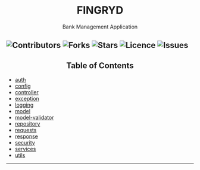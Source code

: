 <h1 align="center">FINGRYD</h1>

<p align="center">
  Bank Management Application
</p>


![Contributors](https://img.shields.io/github/contributors/Isreal-ogbu/fingryd?style=plastic)
![Forks](https://img.shields.io/github/forks/Isreal-ogbu/fingryd)
![Stars](https://img.shields.io/github/stars/Isreal-ogbu/fingryd)
![Licence](https://img.shields.io/github/license/Isreal-ogbu/fingryd)
![Issues](https://img.shields.io/github/issues/Isreal-ogbu/fingryd)
---
<h2 align="center">Table of Contents</h2>

- [auth](#auth)
- [config](#config)
- [controller](#controller)
- [exception](#exception)
- [logging](#logging)
- [model](#model)
- [model-validator](#model-validator)
- [repository](repository)
- [requests](#requests)
- [response](#responses)
- [security](#security)
- [services](#services)
- [utils](#utils)

---
